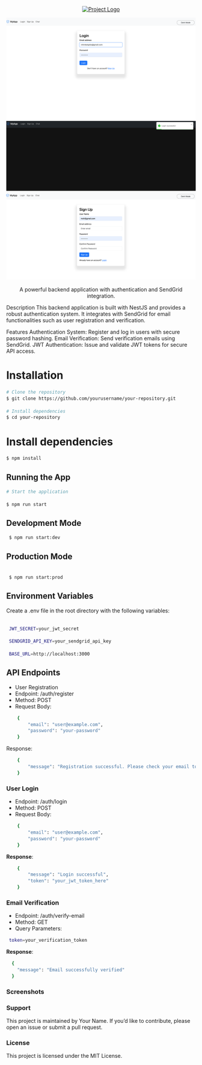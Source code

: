 
<p align="center">
  <a href="https://nestjs.com/" target="blank"><img src="https://nestjs.com/img/logo-small.svg" width="200" alt="Project Logo" /></a>
</p>
<p align="center">
  <a href="https://www.npmjs.com/package/your-package" target="_blank"><img src="photos/1.png" alt="NPM Version" /></a>
  <a href="https://www.npmjs.com/package/your-package" target="_blank"><img src="photos/2.png" alt="Package License" /></a>
  <a href="https://www.npmjs.com/package/your-package" target="_blank"><img src="photos/3.png" alt="NPM Downloads" /></a>
</p>
<p align="center">
  A powerful backend application with authentication and SendGrid integration.
</p>
Description
This backend application is built with NestJS and provides a robust authentication system. It integrates with SendGrid for email functionalities such as user registration and verification.

Features
Authentication System: Register and log in users with secure password hashing.
Email Verification: Send verification emails using SendGrid.
JWT Authentication: Issue and validate JWT tokens for secure API access.
# Installation
```bash
# Clone the repository
$ git clone https://github.com/yourusername/your-repository.git

# Install dependencies
$ cd your-repository
```

# Install dependencies
```bash
$ npm install
```
## Running the App
```bash
# Start the application

$ npm run start
```
## Development Mode
```bash
 $ npm run start:dev
```

## Production Mode
```bash

 $ npm run start:prod
```

## **Environment Variables**
Create a .env file in the root directory with the following variables:
```bash

 JWT_SECRET=your_jwt_secret
 
 SENDGRID_API_KEY=your_sendgrid_api_key
 
 BASE_URL=http://localhost:3000
```

## API Endpoints
-  User Registration
- Endpoint: /auth/register
- Method: POST
- Request Body:
```bash
    {
        "email": "user@example.com",
        "password": "your-password"
    }
```
Response:
```bash
    {
        "message": "Registration successful. Please check your email to verify your account."
    }
```

### User Login
- Endpoint: /auth/login
- Method: POST 
- Request Body:
```bash
    {
        "email": "user@example.com",
        "password": "your-password"
    }
```
**Response**:
```bash
    {
        "message": "Login successful",
        "token": "your_jwt_token_here"
    }
```

### Email Verification
- Endpoint: /auth/verify-email
- Method: GET
- Query Parameters:
```bash
 token=your_verification_token
```
**Response**:
```bash
  {
    "message": "Email successfully verified"
  }
````
### **Screenshots**

### **Support**
This project is maintained by Your Name. If you’d like to contribute, please open an issue or submit a pull request.

### **License**
This project is licensed under the MIT License.

